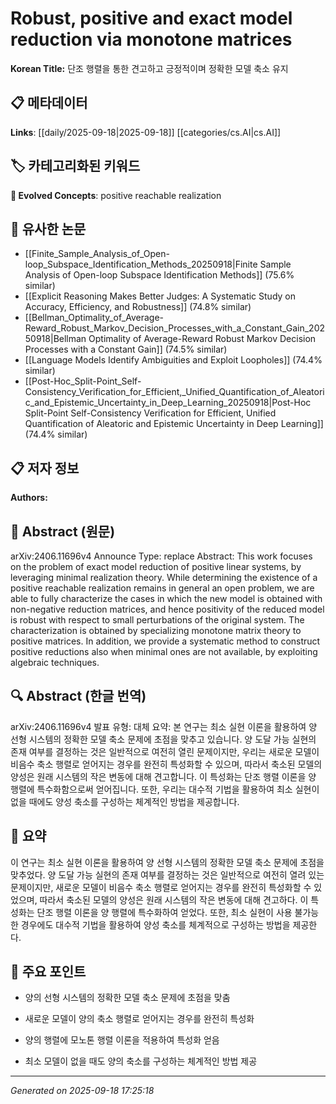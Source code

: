
# Robust, positive and exact model reduction via monotone matrices

**Korean Title:** 단조 행렬을 통한 견고하고 긍정적이며 정확한 모델 축소 유지

## 📋 메타데이터

**Links**: [[daily/2025-09-18|2025-09-18]] [[categories/cs.AI|cs.AI]]

## 🏷️ 카테고리화된 키워드
**🚀 Evolved Concepts**: positive reachable realization

## 🔗 유사한 논문
- [[Finite_Sample_Analysis_of_Open-loop_Subspace_Identification_Methods_20250918|Finite Sample Analysis of Open-loop Subspace Identification Methods]] (75.6% similar)
- [[Explicit Reasoning Makes Better Judges: A Systematic Study on Accuracy, Efficiency, and Robustness]] (74.8% similar)
- [[Bellman_Optimality_of_Average-Reward_Robust_Markov_Decision_Processes_with_a_Constant_Gain_20250918|Bellman Optimality of Average-Reward Robust Markov Decision Processes with a Constant Gain]] (74.5% similar)
- [[Language Models Identify Ambiguities and Exploit Loopholes]] (74.4% similar)
- [[Post-Hoc_Split-Point_Self-Consistency_Verification_for_Efficient,_Unified_Quantification_of_Aleatoric_and_Epistemic_Uncertainty_in_Deep_Learning_20250918|Post-Hoc Split-Point Self-Consistency Verification for Efficient, Unified Quantification of Aleatoric and Epistemic Uncertainty in Deep Learning]] (74.4% similar)

## 📋 저자 정보

**Authors:** 

## 📄 Abstract (원문)

arXiv:2406.11696v4 Announce Type: replace 
Abstract: This work focuses on the problem of exact model reduction of positive linear systems, by leveraging minimal realization theory. While determining the existence of a positive reachable realization remains in general an open problem, we are able to fully characterize the cases in which the new model is obtained with non-negative reduction matrices, and hence positivity of the reduced model is robust with respect to small perturbations of the original system. The characterization is obtained by specializing monotone matrix theory to positive matrices. In addition, we provide a systematic method to construct positive reductions also when minimal ones are not available, by exploiting algebraic techniques.

## 🔍 Abstract (한글 번역)

arXiv:2406.11696v4 발표 유형: 대체
요약: 본 연구는 최소 실현 이론을 활용하여 양 선형 시스템의 정확한 모델 축소 문제에 초점을 맞추고 있습니다. 양 도달 가능 실현의 존재 여부를 결정하는 것은 일반적으로 여전히 열린 문제이지만, 우리는 새로운 모델이 비음수 축소 행렬로 얻어지는 경우를 완전히 특성화할 수 있으며, 따라서 축소된 모델의 양성은 원래 시스템의 작은 변동에 대해 견고합니다. 이 특성화는 단조 행렬 이론을 양 행렬에 특수화함으로써 얻어집니다. 또한, 우리는 대수적 기법을 활용하여 최소 실현이 없을 때에도 양성 축소를 구성하는 체계적인 방법을 제공합니다.

## 📝 요약

이 연구는 최소 실현 이론을 활용하여 양 선형 시스템의 정확한 모델 축소 문제에 초점을 맞추었다. 양 도달 가능 실현의 존재 여부를 결정하는 것은 일반적으로 여전히 열려 있는 문제이지만, 새로운 모델이 비음수 축소 행렬로 얻어지는 경우를 완전히 특성화할 수 있었으며, 따라서 축소된 모델의 양성은 원래 시스템의 작은 변동에 대해 견고하다. 이 특성화는 단조 행렬 이론을 양 행렬에 특수화하여 얻었다. 또한, 최소 실현이 사용 불가능한 경우에도 대수적 기법을 활용하여 양성 축소를 체계적으로 구성하는 방법을 제공한다.

## 🎯 주요 포인트

- 양의 선형 시스템의 정확한 모델 축소 문제에 초점을 맞춤

- 새로운 모델이 양의 축소 행렬로 얻어지는 경우를 완전히 특성화

- 양의 행렬에 모노톤 행렬 이론을 적용하여 특성화 얻음

- 최소 모델이 없을 때도 양의 축소를 구성하는 체계적인 방법 제공

---

*Generated on 2025-09-18 17:25:18*